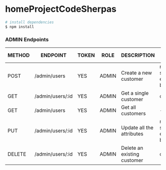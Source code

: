 # homeProjectCodeSherpas

```bash
# install dependencies
$ npm install
```

### ADMIN Endpoints

| METHOD | ENDPOINT         | TOKEN | ROLE  | DESCRIPTION                 | POST PARAMS                         | RETURNS                                             |
| ------ | ---------------- | ----- | ----- | --------------------------- | ----------------------------------- | --------------------------------------------------- |
| POST   | /admin/users     | YES   | ADMIN | Create a new customer       | name, surname, email and birth_date | {customer}                                          |
| GET    | /admin/users/:id | YES   | ADMIN | Get a single customer       | customer_id                         | {customer}                                          |
| GET    | /admin/users     | YES   | ADMIN | Get all customers           | -                                   | [{customers}]                                       |
| PUT    | /admin/users/:id | YES   | ADMIN | Update all the attributes   | name, surname, email and birth_date | {customer}                                          |
| DELETE | /admin/users/:id | YES   | ADMIN | Delete an existing customer | customer_id                         | "This customer, ${customer.name}, has been deleted" |
